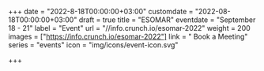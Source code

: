 +++
date = "2022-8-18T00:00:00+03:00"
customdate = "2022-08-18T00:00:00+03:00"
draft = true
title = "ESOMAR"
eventdate = "September 18 - 21"
label = "Event"
url = "//info.crunch.io/esomar-2022"
weight = 200
images = ["https://info.crunch.io/esomar-2022"]
link = " Book a Meeting"
series = "events"
icon = "img/icons/event-icon.svg"

+++